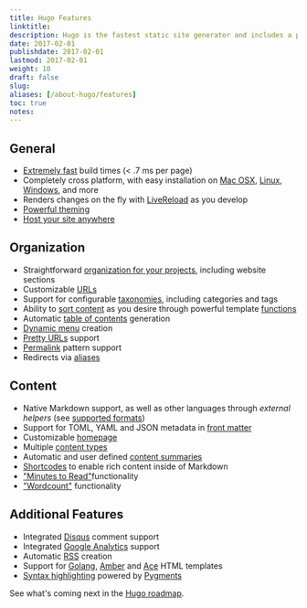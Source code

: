 ```yaml
---
title: Hugo Features
linktitle:
description: Hugo is the fastest static site generator and includes a powerful templating language, making it the appropriate choice for websites of all sizes and types.
date: 2017-02-01
publishdate: 2017-02-01
lastmod: 2017-02-01
weight: 10
draft: false
slug:
aliases: [/about-hugo/features]
toc: true
notes:
---
```


## General

* [Extremely fast][] build times (&lt; .7 ms per page)
* Completely cross platform, with easy installation on [Mac OSX][], [Linux][], [Windows][], and more
* Renders changes on the fly with [LiveReload][] as you develop
* [Powerful theming][]
* [Host your site anywhere][]

## Organization

* Straightforward [organization for your projects][], including website sections
* Customizable [URLs][]
* Support for configurable [taxonomies][], including categories and tags
* Ability to [sort content][] as you desire through powerful template [functions][]
* Automatic [table of contents][] generation
* [Dynamic menu][] creation
* [Pretty URLs][] support
* [Permalink][] pattern support
* Redirects via [aliases][]

## Content

* Native Markdown support, as well as other languages through *external helpers* (see [supported formats][])
* Support for TOML, YAML and JSON metadata in [front matter][]
* Customizable [homepage][]
* Multiple [content types][]
* Automatic and user defined [content summaries][]
* [Shortcodes][] to enable rich content inside of Markdown
* ["Minutes to Read"][]functionality
* ["Wordcount"][] functionality

## Additional Features

* Integrated [Disqus][] comment support
* Integrated [Google Analytics][] support
* Automatic [RSS][] creation
* Support for [Golang][], [Amber] and [Ace][] HTML templates
* [Syntax highlighting][] powered by [Pygments][]

See what's coming next in the [Hugo roadmap][].

["Minutes to Read"]: /variables-and-params/
["Wordcount"]: /variables-and-params/
[Ace]: /templates/ace-templating/
[aliases]: /content-management/url-management/#aliases
[Amber]: https://github.com/eknkc/amber
[content summaries]: /content-management/content-summaries/
[content types]: /content-management/content-types/
[Disqus]: https://disqus.com/
[Dynamic menu]: /templates/menus/
[Extremely fast]: https://github.com/bep/hugo-benchmark
[front matter]: /content-management/front-matter/
[functions]: /functions/
[Golang]: http://golang.org/pkg/html/template/
[Google Analytics]: https://google-analytics.com/
[homepage]: /templates/homepage-template/
[Host your site anywhere]: /hosting-and-deployment/
[Hugo roadmap]: /about-hugo/roadmap
[Linux]: /getting-started/install-on-mac/
[LiveReload]: /getting-started/using-hugo/
[Mac OSX]: /getting-started/install-of-pc/
[organization for your projects]: /project-organization/
[Permalink]: /content-management/url-management/#permalinks
[Powerful theming]: /themes/
[Pretty URLs]: /content-management/url-management/
[Pygments]: http://pygments.org/
[RSS]: /templates/rss-templates/
[Shortcodes]: /templates/shortcodes/
[sort content]: /templates/
[supported formats]: /content-management/markdown-and-supported-formats/
[Syntax highlighting]: /developer-tools/syntax-highlighting/
[table of contents]: /content-management/table-of-contents/
[taxonomies]: /content-management/taxonomies/
[URLs]: /content-management/url-management/
[Windows]: /getting-started/install-on-linux/